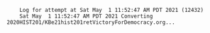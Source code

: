         Log for attempt at Sat May  1 11:52:47 AM PDT 2021 (12432)
        Sat May  1 11:52:47 AM PDT 2021 Converting 2020HIST201/KBe21hist201retVictoryForDemocracy.org...
